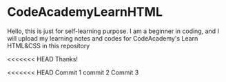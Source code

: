 # CodeAcademyLearnHTML
Hello, this is just for self-learning purpose.
I am a beginner in coding, and I will upload my learning notes and codes for CodeAcademy's Learn HTML&CSS in this repository

<<<<<<< HEAD
Thanks!

<<<<<<< HEAD
Commit 1
commit 2
Commit 3

